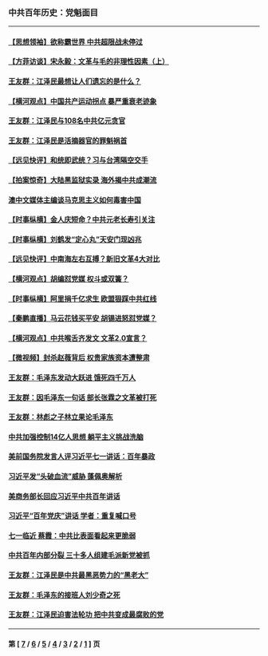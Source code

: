 ### 中共百年历史：党魁面目
---
#### [【思想领袖】欲称霸世界 中共超限战未停过](../../pages/nf1176107/n13745142.md?12090430) 
#### [【方菲访谈】宋永毅：文革与毛的非理性因素（上）](../../pages/nf1176107/n13469956.md?12090430) 
#### [王友群：江泽民最想让人们遗忘的是什么？](../../pages/nf1176107/n13408949.md?12090430) 
#### [【横河观点】中国共产运动拐点 暴严重衰老迹象](../../pages/nf1176107/n13388333.md?12090430) 
#### [王友群：江泽民与108名中共亿元贪官](../../pages/nf1176107/n13352358.md?12090430) 
#### [王友群：江泽民是活摘器官的罪魁祸首](../../pages/nf1176107/n13336903.md?12090430) 
#### [【远见快评】和统即武统？习与台湾隔空交手](../../pages/nf1176107/n13297739.md?12090430) 
#### [【拍案惊奇】大陆黑监狱实录 海外揭中共成潮流](../../pages/nf1176107/n13288853.md?12090430) 
#### [澳中文媒体主编谈马克思主义如何毒害中国](../../pages/nf1176107/n13257387.md?12090430) 
#### [【时事纵横】金人庆短命？中共元老长寿引关注](../../pages/nf1176107/n13217934.md?12090430) 
#### [【时事纵横】刘鹤发“定心丸”天安门现凶兆](../../pages/nf1176107/n13215416.md?12090430) 
#### [【远见快评】中南海左右互搏？新旧文革4大对比](../../pages/nf1176107/n13214745.md?12090430) 
#### [【横河观点】胡编怼党媒 权斗或双簧？](../../pages/nf1176107/n13210864.md?12090430) 
#### [【时事纵横】阿里捐千亿求生 欧盟狠踩中共红线](../../pages/nf1176107/n13206431.md?12090430) 
#### [【秦鹏直播】马云花钱买平安 胡锡进怒怼党媒？](../../pages/nf1176107/n13206392.md?12090430) 
#### [【横河观点】中共喉舌齐发文 文革2.0宣言？](../../pages/nf1176107/n13201248.md?12090430) 
#### [【微视频】封杀赵薇背后 权贵家族资本遭整肃](../../pages/nf1176107/n13197798.md?12090430) 
#### [王友群：毛泽东发动大跃进 饿死四千万人](../../pages/nf1176107/n13177158.md?12090430) 
#### [王友群：因毛泽东一句话 部长张霖之文革被打死](../../pages/nf1176107/n13161711.md?12090430) 
#### [王友群：林彪之子林立果论毛泽东](../../pages/nf1176107/n13128622.md?12090430) 
#### [中共加强控制14亿人思想 躺平主义挑战洗脑](../../pages/nf1176107/n13094299.md?12090430) 
#### [美前国务院发言人评习近平七一讲话：百年暴政](../../pages/nf1176107/n13066986.md?12090430) 
#### [习近平发“头破血流”威胁 蓬佩奥解析](../../pages/nf1176107/n13063604.md?12090430) 
#### [美商务部长回应习近平中共百年讲话](../../pages/nf1176107/n13062903.md?12090430) 
#### [习近平“百年党庆”讲话 学者：重复喊口号](../../pages/nf1176107/n13061411.md?12090430) 
#### [七一临近 蔡霞：中共比表面看起来更脆弱](../../pages/nf1176107/n13056418.md?12090430) 
#### [中共百年内部分裂 三十多人组建毛派新党被抓](../../pages/nf1176107/n13044023.md?12090430) 
#### [王友群：江泽民是中共最黑恶势力的“黑老大”](../../pages/nf1176107/n13022180.md?12090430) 
#### [王友群：毛泽东的接班人刘少奇之死](../../pages/nf1176107/n12991772.md?12090430) 
#### [王友群：江泽民迫害法轮功 把中共变成最腐败的党](../../pages/nf1176107/n12947347.md?12090430) 

---
#### 第 [ [7](./7.md?12090430) / [6](./6.md?12090430) / [5](./5.md?12090430) / [4](./4.md?12090430) / [3](./3.md?12090430) / [2](./2.md?12090430) / [1](./1.md?12090430) ] 页
